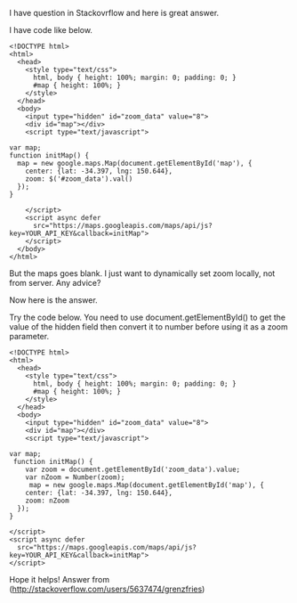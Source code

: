 I have question in Stackovrflow and here is great answer.

I have code like below.

~~~
<!DOCTYPE html>
<html>
  <head>
    <style type="text/css">
      html, body { height: 100%; margin: 0; padding: 0; }
      #map { height: 100%; }
    </style>
  </head>
  <body>
    <input type="hidden" id="zoom_data" value="8">
    <div id="map"></div>
    <script type="text/javascript">

var map;
function initMap() {
  map = new google.maps.Map(document.getElementById('map'), {
    center: {lat: -34.397, lng: 150.644},
    zoom: $('#zoom_data').val()
  });
}

    </script>
    <script async defer
      src="https://maps.googleapis.com/maps/api/js?key=YOUR_API_KEY&callback=initMap">
    </script>
  </body>
</html>
~~~

But the maps goes blank. I just want to dynamically set zoom locally, not from server. Any advice?

Now here is the answer.

Try the code below. You need to use document.getElementById() to get the value of the hidden field then convert it to number before using it as a zoom parameter.

~~~
<!DOCTYPE html>
<html>
  <head>
    <style type="text/css">
      html, body { height: 100%; margin: 0; padding: 0; }
      #map { height: 100%; }
    </style>
  </head>
  <body>
    <input type="hidden" id="zoom_data" value="8">
    <div id="map"></div>
    <script type="text/javascript">

var map;
 function initMap() {
    var zoom = document.getElementById('zoom_data').value;
    var nZoom = Number(zoom);
     map = new google.maps.Map(document.getElementById('map'), {
    center: {lat: -34.397, lng: 150.644},
    zoom: nZoom
  });
}

</script>
<script async defer
  src="https://maps.googleapis.com/maps/api/js?key=YOUR_API_KEY&callback=initMap">
</script>
~~~

Hope it helps! Answer from (http://stackoverflow.com/users/5637474/grenzfries)

